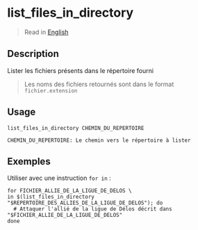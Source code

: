# list_files_in_directory

> Read in [English](/docs/en/helpers/list_files_in_directory.md)

## Description

Lister les fichiers présents dans le répertoire fourni

> Les noms des fichiers retournés sont dans le format `fichier.extension`

## Usage

```text
list_files_in_directory CHEMIN_DU_REPERTOIRE

CHEMIN_DU_REPERTOIRE: Le chemin vers le répertoire à lister
```

## Exemples

Utiliser avec une instruction `for in` :

```shell
for FICHIER_ALLIE_DE_LA_LIGUE_DE_DELOS \
in $(list_files_in_directory "$REPERTOIRE_DES_ALLIES_DE_LA_LIGUE_DE_DELOS"); do
  # Attaquer l'allié de la ligue de Délos décrit dans "$FICHIER_ALLIE_DE_LA_LIGUE_DE_DELOS"
done
```
